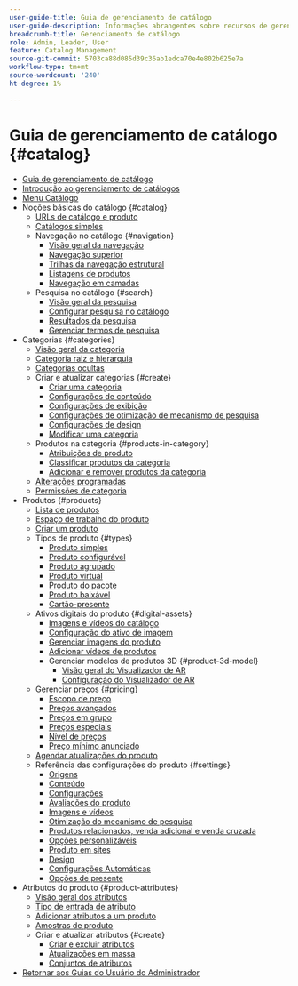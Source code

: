 ```yaml
---
user-guide-title: Guia de gerenciamento de catálogo
user-guide-description: Informações abrangentes sobre recursos de gerenciamento de catálogos para administradores do Adobe Commerce e do Magento Open Source e profissionais de marketing de eCommerce.
breadcrumb-title: Gerenciamento de catálogo
role: Admin, Leader, User
feature: Catalog Management
source-git-commit: 5703ca88d085d39c36ab1edca70e4e802b625e7a
workflow-type: tm+mt
source-wordcount: '240'
ht-degree: 1%

---
```



# Guia de gerenciamento de catálogo {#catalog}

+ [Guia de gerenciamento de catálogo](guide-overview.md)
+ [Introdução ao gerenciamento de catálogos](introduction.md)
+ [Menu Catálogo](catalog-menu.md)
+ Noções básicas do catálogo {#catalog}
   + [URLs de catálogo e produto](catalog-urls.md)
   + [Catálogos simples](catalog-flat.md)
   + Navegação no catálogo {#navigation}
      + [Visão geral da navegação](navigation.md)
      + [Navegação superior](navigation-top.md)
      + [Trilhas da navegação estrutural](navigation-breadcrumb-trail.md)
      + [Listagens de produtos](navigation-product-listings.md)
      + [Navegação em camadas](navigation-layered.md)
   + Pesquisa no catálogo {#search}
      + [Visão geral da pesquisa](search.md)
      + [Configurar pesquisa no catálogo](search-configuration.md)
      + [Resultados da pesquisa](search-results.md)
      + [Gerenciar termos de pesquisa](search-terms.md)
+ Categorias {#categories}
   + [Visão geral da categoria](categories.md)
   + [Categoria raiz e hierarquia](category-root.md)
   + [Categorias ocultas](category-hidden.md)
   + Criar e atualizar categorias {#create}
      + [Criar uma categoria](category-create.md)
      + [Configurações de conteúdo](categories-content-settings.md)
      + [Configurações de exibição](categories-display-settings.md)
      + [Configurações de otimização de mecanismo de pesquisa](categories-search-engine-optimization.md)
      + [Configurações de design](categories-custom-design.md)
      + [Modificar uma categoria](category-modify.md)
   + Produtos na categoria {#products-in-category}
      + [Atribuições de produto](categories-product-assignments.md)
      + [Classificar produtos da categoria](category-products-sort.md)
      + [Adicionar e remover produtos da categoria](category-products-add.md)
   + [Alterações programadas](category-scheduled-changes.md)
   + [Permissões de categoria](category-permissions.md)
+ Produtos {#products}
   + [Lista de produtos](products-list.md)
   + [Espaço de trabalho do produto](product-workspace.md)
   + [Criar um produto](product-create.md)
   + Tipos de produto {#types}
      + [Produto simples](product-create-simple.md)
      + [Produto configurável](product-create-configurable.md)
      + [Produto agrupado](product-create-grouped.md)
      + [Produto virtual](product-create-virtual.md)
      + [Produto do pacote](product-create-bundle.md)
      + [Produto baixável](product-create-downloadable.md)
      + [Cartão-presente](product-gift-card-create.md)
   + Ativos digitais do produto {#digital-assets}
      + [Imagens e vídeos do catálogo](catalog-images-video.md)
      + [Configuração do ativo de imagem](product-image-config.md)
      + [Gerenciar imagens do produto](product-image.md)
      + [Adicionar vídeos de produtos](product-video.md)
      + Gerenciar modelos de produtos 3D {#product-3d-model}
         + [Visão geral do Visualizador de AR](ar-viewer-overview.md)
         + [Configuração do Visualizador de AR](ar-viewer-setup.md)
   + Gerenciar preços {#pricing}
      + [Escopo de preço](catalog-price-scope.md)
      + [Preços avançados](pricing-advanced.md)
      + [Preços em grupo](product-price-group.md)
      + [Preços especiais](product-price-special.md)
      + [Nível de preços](product-price-tier.md)
      + [Preço mínimo anunciado](product-price-minimum-advertised.md)
   + [Agendar atualizações do produto](product-scheduled-changes.md)
   + Referência das configurações do produto {#settings}
      + [Origens](sources.md)
      + [Conteúdo](product-content.md)
      + [Configurações](product-configurations.md)
      + [Avaliações do produto](settings-advanced-product-reviews.md)
      + [Imagens e vídeos](product-images-and-video.md)
      + [Otimização do mecanismo de pesquisa](product-search-engine-optimization.md)
      + [Produtos relacionados, venda adicional e venda cruzada](related-products-up-sells-cross-sells.md)
      + [Opções personalizáveis](settings-advanced-custom-options.md)
      + [Produto em sites](settings-basic-websites.md)
      + [Design](settings-advanced-design.md)
      + [Configurações Automáticas](product-autosettings.md)
      + [Opções de presente](product-gift-options.md)
+ Atributos do produto {#product-attributes}
   + [Visão geral dos atributos](product-attributes.md)
   + [Tipo de entrada de atributo](attributes-input-types.md)
   + [Adicionar atributos a um produto](product-attributes-add.md)
   + [Amostras de produto](swatches.md)
   + Criar e atualizar atributos {#create}
      + [Criar e excluir atributos](attribute-product-create.md)
      + [Atualizações em massa](bulk-product-attribute-update.md)
      + [Conjuntos de atributos](attribute-sets.md)
+ [Retornar aos Guias do Usuário do Administrador](https://experienceleague.adobe.com/pt-br/docs/commerce-admin/user-guides/home)

